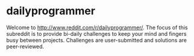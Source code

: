 dailyprogrammer
===============

Welcome to http://www.reddit.com/r/dailyprogrammer/. The focus of this subreddit is to provide bi-daily challenges to keep your mind and fingers busy between projects. Challenges are user-submitted and solutions are peer-reviewed.

